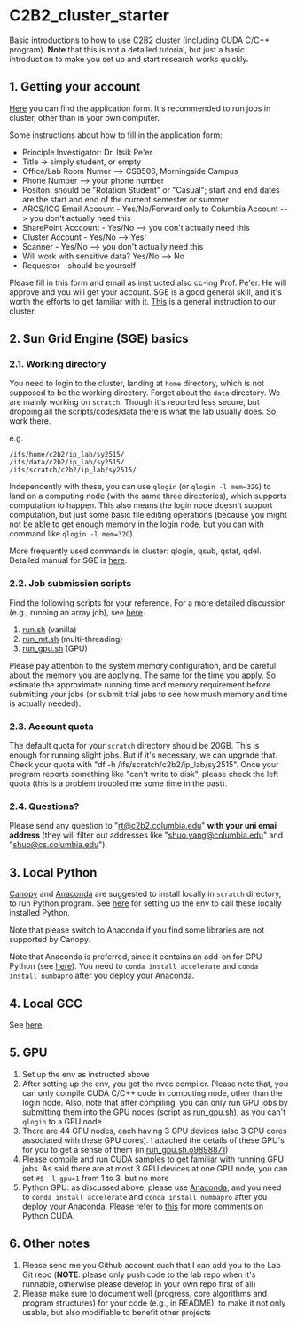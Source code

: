# C2B2_cluster_starter

Basic introductions to how to use C2B2 cluster (including CUDA C/C++ program). **Note** that this is not a detailed tutorial, but just a basic introduction to make you set up and start research works quickly.



## 1. Getting your account

[Here](http://wiki.c2b2.columbia.edu/arcs/index.php/Forms) you can find the application form. It's recommended to run jobs in cluster, other than in your own computer.

Some instructions about how to fill in the application form:

* Principle Investigator: Dr. Itsik Pe'er
* Title -> simply student, or empty
* Office/Lab Room Numer --> CSB506, Morningside Campus
* Phone Number --> your phone number
* Positon: should be "Rotation Student" or "Casual"; start and end dates are the start and end of the current semester or summer
* ARCS/ICG Email Account - Yes/No/Forward only to Columbia Account --> you don't actually need this
* SharePoint Acccount - Yes/No --> you don't actually need this
* Cluster Account - Yes/No --> Yes!
* Scanner - Yes/No --> you don't actually need this
* Will work with sensitive data? Yes/No --> No
* Requestor - should be yourself

Please fill in this form and email as instructed also cc-ing Prof. Pe'er. He will approve and you will get your account. SGE is a good general skill, and it's worth the efforts to get familiar with it. [This](http://wiki.c2b2.columbia.edu/arcs/index.php/Cluster_doc) is a general instruction to our cluster.





## 2. Sun Grid Engine (SGE) basics


### 2.1. Working directory

You need to login to the cluster, landing at `home` directory, which is not supposed to be the working directory. Forget about the `data` directory. We are mainly working on `scratch`. Though it's reported less secure, but dropping all the scripts/codes/data there is what the lab usually does. So, work there.

e.g.
```
/ifs/home/c2b2/ip_lab/sy2515/
/ifs/data/c2b2/ip_lab/sy2515/
/ifs/scratch/c2b2/ip_lab/sy2515/
```

Independently with these, you can use `qlogin` (or `qlogin -l mem=32G`) to land on a computing node (with the same three directories), which supports computation to happen. This also means the login node doesn't support computation, but just some basic file editing operations (because you might not be able to get enough memory in the login node, but you can with command like `qlogin -l mem=32G`).

More frequently used commands in cluster: qlogin, qsub, qstat, qdel. Detailed manual for SGE is [here](http://gridscheduler.sourceforge.net/htmlman/manuals.html).


### 2.2. Job submission scripts

Find the following scripts for your reference. For a more detailed discussion (e.g., running an array job), see [here](http://wiki.c2b2.columbia.edu/arcs/index.php/Cluster_doc).

1. [run.sh](https://github.com/ComputationalBiology-CS-CU/C2B2_cluster_starter/blob/master/run.sh) (vanilla)
2. [run_mt.sh](https://github.com/ComputationalBiology-CS-CU/C2B2_cluster_starter/blob/master/run_mt.sh) (multi-threading)
3. [run_gpu.sh](https://github.com/ComputationalBiology-CS-CU/C2B2_cluster_starter/blob/master/run_gpu.sh) (GPU)

Please pay attention to the system memory configuration, and be careful about the memory you are applying. The same for the time you apply. So estimate the approximate running time and memory requirement before submitting your jobs (or submit trial jobs to see how much memory and time is actually needed).


### 2.3. Account quota

The default quota for your `scratch` directory should be 20GB. This is enough for running slight jobs. But if it's necessary, we can upgrade that. Check your quota with "df -h /ifs/scratch/c2b2/ip\_lab/sy2515". Once your program reports something like "can't write to disk", please check the left quota (this is a problem troubled me some time in the past).


### 2.4. Questions?

Please send any question to "rt@c2b2.columbia.edu" **with your uni emai address** (they will filter out addresses like "shuo.yang@columbia.edu" and "shuo@cs.columbia.edu").



## 3. Local Python

[Canopy](https://www.enthought.com/products/canopy/) and [Anaconda](https://www.continuum.io/downloads) are suggested to install locally in `scratch` directory, to run Python program. See [here](https://github.com/ComputationalBiology-CS-CU/gcc_install_locally#6-compile-and-run-c-program) for setting up the env to call these locally installed Python.

Note that please switch to Anaconda if you find some libraries are not supported by Canopy.

Note that Anaconda is preferred, since it contains an add-on for GPU Python (see [here](https://developer.nvidia.com/how-to-cuda-python)). You need to `conda install accelerate` and `conda install numbapro` after you deploy your Anaconda.




## 4. Local GCC

See [here](https://github.com/ComputationalBiology-CS-CU/gcc_install_locally).






## 5. GPU

1. Set up the env as instructed above
2. After setting up the env, you get the nvcc compiler. Please note that, you can only compile CUDA C/C++ code in computing node, other than the login node. Also, note that after compiling, you can only run GPU jobs by submitting them into the GPU nodes (script as [run_gpu.sh](https://github.com/ComputationalBiology-CS-CU/C2B2_cluster_starter/blob/master/run_gpu.sh)), as you can't `qlogin` to a GPU node
3. There are 44 GPU nodes, each having 3 GPU devices (also 3 CPU cores associated with these GPU cores). I attached the details of these GPU's for you to get a sense of them (in [run_gpu.sh.o9898871](https://github.com/ComputationalBiology-CS-CU/C2B2_cluster_starter/blob/master/run_gpu.sh.o9898871))
4. Please compile and run [CUDA samples](http://docs.nvidia.com/cuda/cuda-samples/index.html#getting-cuda-samples) to get familiar with running GPU jobs. As said there are at most 3 GPU devices at one GPU node, you can set `#$ -l gpu=1` from 1 to 3. but no more
5. Python GPU: as discussed above, please use [Anaconda](https://developer.nvidia.com/how-to-cuda-python), and you need to `conda install accelerate` and `conda install numbapro` after you deploy your Anaconda. Please refer to [this](https://github.com/morrisyoung/CUDA_Python_starter) for more comments on Python CUDA.






## 6. Other notes

1. Please send me you Github account such that I can add you to the Lab Git repo (**NOTE**: please only push code to the lab repo when it's runnable, otherwise please develop in your own repo first of all)
2. Please make sure to document well (progress, core algorithms and program structures) for your code (e.g., in README), to make it not only usable, but also modifiable to benefit other projects



